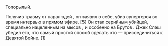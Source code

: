 Топорылый.

Получив травму от паралюдей , он заявил о себе, убив супергероя во время интервью в прямом эфире. [5] Он стал серийным убийцей, специально нацеленным на мысов , и особенно на Брутов . Джек Слэш убедил его, что самый простой способ сделать это — присоединиться к Девятой Бойне. [1] 